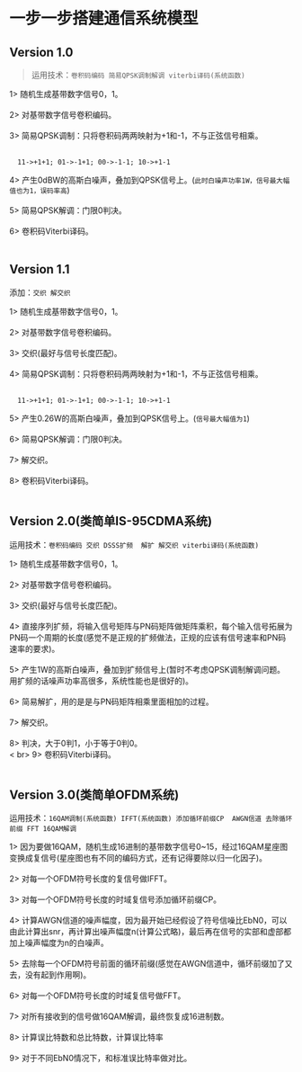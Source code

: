 # 一步一步搭建通信系统模型<br>
## Version 1.0<br>
>运用技术：`卷积码编码 简易QPSK调制解调 viterbi译码(系统函数)`<br>

1> 随机生成基带数字信号0，1。<br><br>
2> 对基带数字信号卷积编码。<br><br>
3> 简易QPSK调制：只将卷积码两两映射为+1和-1，不与正弦信号相乘。<br><br>
```
  11->+1+1; 01->-1+1; 00->-1-1; 10->+1-1
 ```
 4> 产生0dBW的高斯白噪声，叠加到QPSK信号上。(`此时白噪声功率1W，信号最大幅值也为1，误码率高`)<br><br>
 5> 简易QPSK解调：门限0判决。<br><br>
 6> 卷积码Viterbi译码。<br><br>

## Version 1.1<br>
添加：`交织 解交织`<br>

1> 随机生成基带数字信号0，1。<br><br>
2> 对基带数字信号卷积编码。<br><br>
3> 交织(最好与信号长度匹配)。<br><br>
4> 简易QPSK调制：只将卷积码两两映射为+1和-1，不与正弦信号相乘。<br><br>
```
  11->+1+1; 01->-1+1; 00->-1-1; 10->+1-1
 ```
5> 产生0.26W的高斯白噪声，叠加到QPSK信号上。(`信号最大幅值为1`)<br><br>
6> 简易QPSK解调：门限0判决。<br><br>
7> 解交织。<br><br>
8> 卷积码Viterbi译码。<br><br>

## Version 2.0(类简单IS-95CDMA系统)<br>
运用技术：`卷积码编码 交织 DSSS扩频  解扩 解交织 viterbi译码(系统函数)`<br>

1> 随机生成基带数字信号0，1。<br><br>
2> 对基带数字信号卷积编码。<br><br>
3> 交织(最好与信号长度匹配)。<br><br>
4> 直接序列扩频，将输入信号矩阵与PN码矩阵做矩阵乘积，每个输入信号拓展为PN码一个周期的长度(感觉不是正规的扩频做法，正规的应该有信号速率和PN码速率的要求)。<br><br>
5> 产生1W的高斯白噪声，叠加到扩频信号上(暂时不考虑QPSK调制解调问题。用扩频的话噪声功率高很多，系统性能也是很好的)。<br><br>
6> 简易解扩，用的是是与PN码矩阵相乘里面相加的过程。<br><br>
7> 解交织。<br><br>
8> 判决，大于0判1，小于等于0判0。<br>< br>
9> 卷积码Viterbi译码。<br><br>

## Version 3.0(类简单OFDM系统)<br>
运用技术：`16QAM调制(系统函数) IFFT(系统函数) 添加循环前缀CP  AWGN信道 去除循环前缀 FFT 16QAM解调 `<br>

1> 因为要做16QAM，随机生成16进制的基带数字信号0~15，经过16QAM星座图变换成复信号(星座图也有不同的编码方式，还有记得要除以归一化因子)。<br><br>
2> 对每一个OFDM符号长度的复信号做IFFT。<br><br>
3> 对每一个OFDM符号长度的时域复信号添加循环前缀CP。<br><br>
4> 计算AWGN信道的噪声幅度，因为最开始已经假设了符号信噪比EbN0，可以由此计算出snr，再计算出噪声幅度n(计算公式略)，最后再在信号的实部和虚部都加上噪声幅度为n的白噪声。<br><br>
5> 去除每一个OFDM符号前面的循环前缀(感觉在AWGN信道中，循环前缀加了又去，没有起到作用啊)。<br><br>
6> 对每一个OFDM符号长度的时域复信号做FFT。<br><br>
7> 对所有接收到的信号做16QAM解调，最终恢复成16进制数。<br><br>
8> 计算误比特数和总比特数，计算误比特率<br><br>
9> 对于不同EbN0情况下，和标准误比特率做对比。<br><br>
